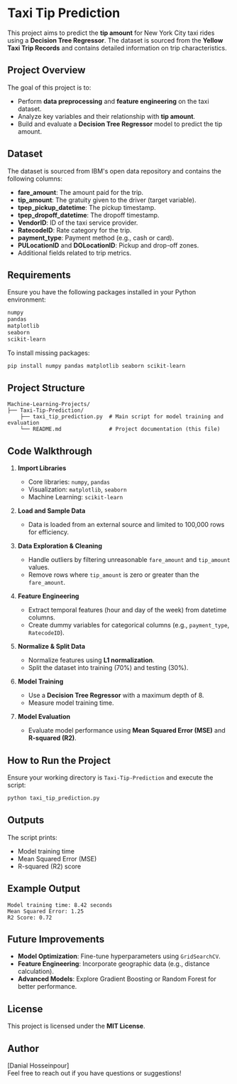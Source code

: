 # Taxi Tip Prediction

This project aims to predict the **tip amount** for New York City taxi rides using a **Decision Tree Regressor**. The dataset is sourced from the **Yellow Taxi Trip Records** and contains detailed information on trip characteristics.

## Project Overview

The goal of this project is to:

- Perform **data preprocessing** and **feature engineering** on the taxi dataset.
- Analyze key variables and their relationship with **tip amount**.
- Build and evaluate a **Decision Tree Regressor** model to predict the tip amount.

## Dataset

The dataset is sourced from IBM's open data repository and contains the following columns:

- **fare_amount**: The amount paid for the trip.
- **tip_amount**: The gratuity given to the driver (target variable).
- **tpep_pickup_datetime**: The pickup timestamp.
- **tpep_dropoff_datetime**: The dropoff timestamp.
- **VendorID**: ID of the taxi service provider.
- **RatecodeID**: Rate category for the trip.
- **payment_type**: Payment method (e.g., cash or card).
- **PULocationID** and **DOLocationID**: Pickup and drop-off zones.
- Additional fields related to trip metrics.

## Requirements

Ensure you have the following packages installed in your Python environment:

```bash
numpy
pandas
matplotlib
seaborn
scikit-learn
```

To install missing packages:

```bash
pip install numpy pandas matplotlib seaborn scikit-learn
```

## Project Structure

```
Machine-Learning-Projects/
├── Taxi-Tip-Prediction/
    ├── taxi_tip_prediction.py  # Main script for model training and evaluation
    └── README.md               # Project documentation (this file)
```

## Code Walkthrough

1. **Import Libraries**
   - Core libraries: `numpy`, `pandas`
   - Visualization: `matplotlib`, `seaborn`
   - Machine Learning: `scikit-learn`

2. **Load and Sample Data**
   - Data is loaded from an external source and limited to 100,000 rows for efficiency.

3. **Data Exploration & Cleaning**
   - Handle outliers by filtering unreasonable `fare_amount` and `tip_amount` values.
   - Remove rows where `tip_amount` is zero or greater than the `fare_amount`.

4. **Feature Engineering**
   - Extract temporal features (hour and day of the week) from datetime columns.
   - Create dummy variables for categorical columns (e.g., `payment_type`, `RatecodeID`).

5. **Normalize & Split Data**
   - Normalize features using **L1 normalization**.
   - Split the dataset into training (70%) and testing (30%).

6. **Model Training**
   - Use a **Decision Tree Regressor** with a maximum depth of 8.
   - Measure model training time.

7. **Model Evaluation**
   - Evaluate model performance using **Mean Squared Error (MSE)** and **R-squared (R2)**.

## How to Run the Project

Ensure your working directory is `Taxi-Tip-Prediction` and execute the script:

```bash
python taxi_tip_prediction.py
```

## Outputs

The script prints:

- Model training time
- Mean Squared Error (MSE)
- R-squared (R2) score

## Example Output

```
Model training time: 8.42 seconds
Mean Squared Error: 1.25
R2 Score: 0.72
```

## Future Improvements

- **Model Optimization**: Fine-tune hyperparameters using `GridSearchCV`.
- **Feature Engineering**: Incorporate geographic data (e.g., distance calculation).
- **Advanced Models**: Explore Gradient Boosting or Random Forest for better performance.

## License

This project is licensed under the **MIT License**.

## Author

[Danial Hosseinpour]  
Feel free to reach out if you have questions or suggestions!
